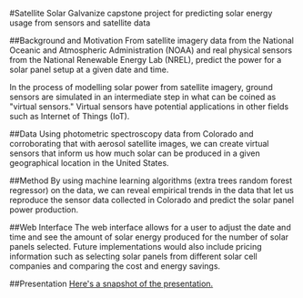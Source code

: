 #Satellite Solar
Galvanize capstone project for predicting solar energy usage from sensors and satellite data

##Background and Motivation
From satellite imagery data from the National Oceanic and Atmospheric Administration (NOAA) and real physical sensors from the National Renewable Energy Lab (NREL), predict the power for a solar panel setup at a given date and time.

In the process of modelling solar power from satellite imagery, ground sensors are simulated in an intermediate step in what can be coined as "virtual sensors."  Virtual sensors have potential applications in other fields such as Internet of Things (IoT).

##Data
Using photometric spectroscopy data from Colorado and corroborating that with aerosol satellite images, we can create virtual sensors that inform us how much solar can be produced in a given geographical location in the United States.

##Method
By using machine learning algorithms (extra trees random forest regressor) on the data, we can reveal empirical trends in the data that let us reproduce the sensor data collected in Colorado and predict the solar panel power production.

##Web Interface
The web interface allows for a user to adjust the date and time and see the amount of solar energy produced for the number of solar panels selected.  Future implementations would also include pricing information such as selecting solar panels from different solar cell companies and comparing the cost and energy savings.

##Presentation
[Here's a snapshot of the presentation.](https://github.com/scottlittle/SatelliteSolar/blob/master/documentation/Satellite%20Solar%20-%20Galvanize%20Capstone.pdf)
